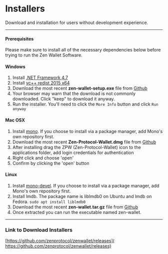 # Installers

Download and installation for users without development experience.

--------------------------------------------------------------------------------

#### Prerequisites
Please make sure to install all of the necessary dependencies below before trying to run the Zen Wallet Software.

#### Windows
1. Install [.NET Framework 4.7​](https://www.microsoft.com/en-us/download/details.aspx?id=55167)
2. Install [vc++ redist 2015 x64​](https://github.com/zenprotocol/zen-prerequisites-nuget/raw/master/vc_redist.x64.exe)
3. Download the most recent **zen-wallet-setup.exe** file from [Github​](https://github.com/zenprotocol/zenwallet/releases)
4. Your browser may warn that the download is not commonly downloaded. Click "keep" to download it anyway.
5. Run the installer. You'll need to click the ```More Info``` button and click ```Run anyway```

#### Mac OSX
1. Install [mono](http://www.mono-project.com/download/stable/#download-mac). If you choose to install via a package manager, add Mono's own repository first.
2. Download the most recent **Zen-Protocol-Wallet.dmg** file from [Github​](https://github.com/zenprotocol/zenwallet/releases)
3. After installing drag the ZPW (Zen-Protocol-Wallet) icon to the applications folder, add login credentials for authentication
4. Right click and choose 'open'
5. Confirm by clicking the 'open' button

#### Linux
1. Install [mono-devel](https://www.mono-project.com/download/stable/#download-lin-ubuntu). If you choose to install via a package manager, add Mono's own repository first.
2. Install lmdb. The package name is liblmdb0 on Ubuntu and lmdb on Fedora.
   ```sudo apt install liblmdb0```
3. Download the most recent **zen-wallet.tar.gz** file from [Github​](https://github.com/zenprotocol/zenwallet/releases)
4. Once extracted you can run the executable named zen-wallet.

--------------------------------------------------------------------------------

### Link to Download Installers
[​https://github.com/zenprotocol/zenwallet/releases​](​https://github.com/zenprotocol/zenwallet/releases​)
